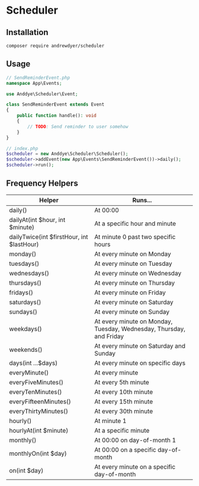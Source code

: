 # Scheduler

## Installation
```text
composer require andrewdyer/scheduler
```

## Usage
```php
// SendReminderEvent.php
namespace App\Events;

use Anddye\Scheduler\Event;

class SendReminderEvent extends Event
{
    public function handle(): void
    {
        // TODO: Send reminder to user somehow
    }
}
```

```php
// index.php
$scheduler = new Anddye\Scheduler\Scheduler();
$scheduler->addEvent(new App\Events\SendReminderEvent())->daily();
$scheduler->run();
```

## Frequency Helpers
| Helper | Runs... |
| --- | --- |
| daily()| At 00:00 |
| dailyAt(int $hour, int $minute)| At a specific hour and minute |
| dailyTwice(int $firstHour, int $lastHour) | At minute 0 past two specific hours |
| monday() | At every minute on Monday |
| tuesdays() | At every minute on Tuesday |
| wednesdays() | At every minute on Wednesday |
| thursdays() | At every minute on Thursday |
| fridays() | At every minute on Friday |
| saturdays() | At every minute on Saturday |
| sundays() | At every minute on Sunday |
| weekdays() | At every minute on Monday, Tuesday, Wednesday, Thursday, and Friday |
| weekends() | At every minute on Saturday and Sunday |
| days(int ...$days) | At every minute on specific days |
| everyMinute() | At every minute |
| everyFiveMinutes() | At every 5th minute |
| everyTenMinutes() | At every 10th minute|
| everyFifteenMinutes() | At every 15th minute |
| everyThirtyMinutes() | At every 30th minute |
| hourly() | At minute 1 |
| hourlyAt(int $minute) | At a specific minute |
| monthly() | At 00:00 on day-of-month 1 |
| monthlyOn(int $day) | At 00:00 on a specific day-of-month |
| on(int $day) | At every minute on a specific day-of-month |
